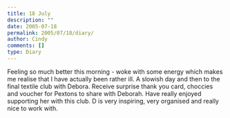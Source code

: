 ```yaml
---
title: 18 July
description: ""
date: 2005-07-18
permalink: 2005/07/18/diary/
author: Cindy
comments: []
type: Diary
---
```


Feeling so much better this morning - woke with some energy which makes me realise that I have actually been rather ill. A slowish day and then to the final textile club with Debora. Receive surprise thank you card, choccies and voucher for Pextons to share with Deborah. Have really enjoyed supporting her with this club. D is very inspiring, very organised and really nice to work with.

